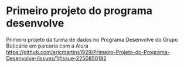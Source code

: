 # Primeiro projeto do programa desenvolve
Primeiro projeto da turma de dados no Programa Desenvolve do Grupo Boticário em parceria com a Alura
https://github.com/ericmartins1929/Primeiro-Projeto-do-Programa-Desenvolve-/issues/1#issue-2250850182
